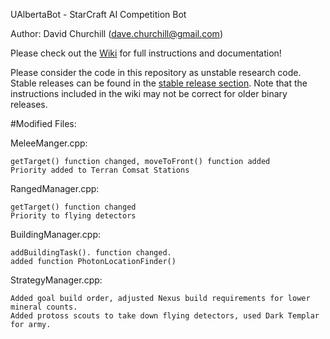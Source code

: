 UAlbertaBot - StarCraft AI Competition Bot

Author:  David Churchill (dave.churchill@gmail.com)

Please check out the [Wiki](https://github.com/davechurchill/ualbertabot/wiki) for full instructions and documentation!

Please consider the code in this repository as unstable research code. Stable releases can be found in the [stable release section](https://github.com/davechurchill/ualbertabot/tree/master/binary_stable_releases). Note that the instructions included in the wiki may not be correct for older binary releases.

#Modified Files:

MeleeManger.cpp:

    getTarget() function changed, moveToFront() function added
    Priority added to Terran Comsat Stations
    
RangedManager.cpp:

    getTarget() function changed
    Priority to flying detectors
    
BuildingManager.cpp:

    addBuildingTask(). function changed. 
    added function PhotonLocationFinder()
    
StrategyManager.cpp:
    
    Added goal build order, adjusted Nexus build requirements for lower mineral counts.
    Added protoss scouts to take down flying detectors, used Dark Templar for army.	
